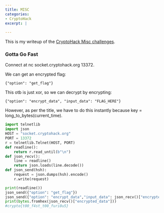 ```yaml
---
title: MISC
categories:
- CryptoHack
excerpt: |
  
---
```


This is my writeup of the [CryptoHack Misc challenges](https://cryptohack.org/challenges/misc/).

### Gotta Go Fast

Connect at nc socket.cryptohack.org 13372.

We can get an encrypted flag:

```
{"option": "get_flag"}
```

This otb is just xor, so we can decrypt by encrypting:

```
{"option": "encrypt_data", "input_data": "FLAG_HERE"}
```

However, as per the title, we have to do this instantly because key = long_to_bytes(current_time).

```python
import telnetlib
import json
HOST = "socket.cryptohack.org"
PORT = 13372
r = telnetlib.Telnet(HOST, PORT)
def readline():
    return r.read_until(b"\n")
def json_recv():
    line = readline()
    return json.loads(line.decode())
def json_send(hsh):
    request = json.dumps(hsh).encode()
    r.write(request)

print(readline())
json_send({"option": "get_flag"})
json_send({"option": "encrypt_data","input_data": json_recv()["encrypted_flag"]})
print(bytes.fromhex(json_recv()["encrypted_data"]))
#crypto{t00_f4st_t00_furi0u5}
```
